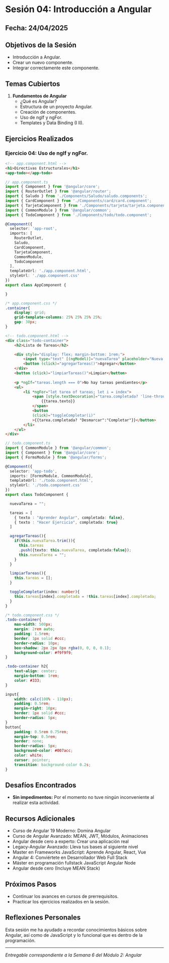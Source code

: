 # Sesión 04: Introducción a Angular

## Fecha: 24/04/2025

## Objetivos de la Sesión

- Introducción a Angular.
- Crear un nuevo componente.
- Integrar correctamente este componente.

## Temas Cubiertos

1. **Fundamentos de Angular**
   - ¿Qué es Angular?
   - Estructura de un proyecto Angular.
   - Creación de componentes.
   - Uso de ngIf y ngFor.
   - Templates y Data Binding (I II).

## Ejercicios Realizados

### Ejercicio 04: Uso de ngIf y ngFor.

```html
<!-- app.component.html -->
<h1>Directivas Estructurales</h1>
<app-todo></app-todo>
```

```ts
// app.component.ts
import { Component } from '@angular/core';
import { RouterOutlet } from '@angular/router';
import { Saludo } from './Components/Saludo/saludo.components';
import { CardComponent } from './Components/card/card.component';
import { TarjetaComponent } from './Components/tarjeta/tarjeta.component';
import { CommonModule } from '@angular/common';
import { TodoComponent } from './Components/todo/todo.component';

@Component({
  selector: 'app-root',
  imports: [
    RouterOutlet, 
    Saludo, 
    CardComponent, 
    TarjetaComponent, 
    CommonModule,
    TodoComponent
  ],
  templateUrl: './app.component.html',
  styleUrl: './app.component.css'
})
export class AppComponent {

}
```

```css
/* app.component.css */
.container{
    display: grid;
    grid-template-columns: 25% 25% 25% 25%;
    gap: 30px;
}
```

```html
<!-- todo.component.html -->
<div class="todo-container">
    <h2>Lista de Tareas</h2>

    <div style="display: flex; margin-bottom: 1rem;">
        <input type="text" [(ngModel)]="nuevaTarea" placeholder="Nueva tarea...">
        <button (click)="agregarTareas()">Agregar</button>
    </div>
    <button (click)="limpiarTareas()">Limpiar</button>
    
    <p *ngIf="tareas.length === 0">No hay tareas pendientes</p>
    <ul>
        <li *ngFor="let tarea of tareas; let i = index">
            <span [style.textDecoration]="tarea.completada? 'line-through': 'none'">
                {{tarea.texto}}
            </span>
            <button 
            (click)="toggleCompletar(i)"
            >{{tarea.completada? "Desmarcar":"Completar"}}</button>
        </li>
    </ul>
</div>
```

```ts
// todo.component.ts
import { CommonModule } from '@angular/common';
import { Component } from '@angular/core';
import { FormsModule } from '@angular/forms';

@Component({
  selector: 'app-todo',
  imports: [FormsModule, CommonModule],
  templateUrl: './todo.component.html',
  styleUrl: './todo.component.css'
})
export class TodoComponent {

  nuevaTarea = "";

  tareas = [
    { texto : "Aprender Angular", completada: false},
    { texto : "Hacer Ejercicio", completada: true}
  ]

  agregarTareas(){
    if(this.nuevaTarea.trim()){
      this.tareas
      .push({texto: this.nuevaTarea, completada:false});
      this.nuevaTarea = "";
    }
  }

  limpiarTareas(){
    this.tareas = [];
  }

  toggleCompletar(index: number){
    this.tareas[index].completada = !this.tareas[index].completada;
  }
}
```

```css
/* todo.component.css */
.todo-container{
    max-width: 500px;
    margin: 2rem auto;
    padding: 1.5rem;
    border: 1px solid #ccc;
    border-radius: 10px;
    box-shadow: 2px 2px 8px rgba(0, 0, 0, 0.1);
    background-color: #f9f9f9;
}

.todo-container h2{
    text-align: center;
    margin-bottom: 1rem;
    color: #333;
}

input{
    width: calc(100% - 110px);
    padding: 0.5rem;
    margin-right: 10px;
    border: 1px solid #ccc;
    border-radius: 5px;
}
button{
    padding: 0.5rem 0.75rem;
    margin-top: 0.5rem;
    border: none;
    border-radius: 5px;
    background-color: #007acc;
    color: white;
    cursor: pointer;
    transition: background-color 0.2s;
}
```

## Desafíos Encontrados

- **Sin impedimentos:** Por el momento no tuve ningún inconveniente al realizar esta actividad.  

## Recursos Adicionales

- Curso de Angular 19 Moderno: Domina Angular
- Curso de Angular Avanzado: MEAN, JWT, Módulos, Animaciones
- Angular desde cero a experto: Crear una aplicación real
- Legacy-Angular Avanzado: Lleva tus bases al siguiente nivel
- Master en Frameworks JavaScript: Aprende Angular, React, Vue
- Angular 4: Conviértete en Desarrollador Web Full Stack
- Máster en programación fullstack JavaScript Angular Node
- Angular desde cero (Incluye MEAN Stack)

## Próximos Pasos

- Continuar los avances en cursos de prerrequisitos. 
- Practicar los ejercicios realizados en la sesión.

## Reflexiones Personales

Esta sesión me ha ayudado a recordar conocimientos básicos sobre Angular, así como de JavaScript y lo funcional que es dentro de la programación.

---

*Entregable correspondiente a la Semana 6 del Módulo 2: Angular*